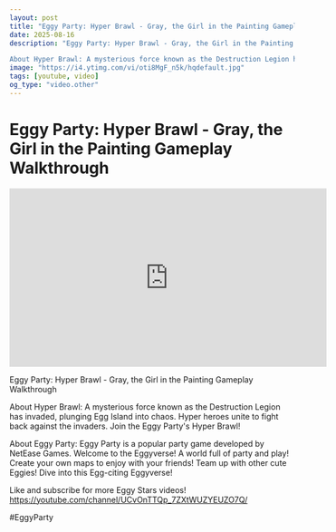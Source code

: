 ```yaml
---
layout: post
title: "Eggy Party: Hyper Brawl - Gray, the Girl in the Painting Gameplay Walkthrough"
date: 2025-08-16
description: "Eggy Party: Hyper Brawl - Gray, the Girl in the Painting Gameplay Walkthrough

About Hyper Brawl: A mysterious force known as the Destruction Legion has..."
image: "https://i4.ytimg.com/vi/oti8MgF_n5k/hqdefault.jpg"
tags: [youtube, video]
og_type: "video.other"
---
```


<script type="application/ld+json">
{
  "@context": "http://schema.org",
  "@type": "VideoObject",
  "name": "Eggy Party: Hyper Brawl - Gray, the Girl in the Painting Gameplay Walkthrough",
  "description": "Eggy Party: Hyper Brawl - Gray, the Girl in the Painting Gameplay Walkthrough\n\nAbout Hyper Brawl: A mysterious force known as the Destruction Legion has invaded, plunging Egg Island into chaos. Hyper heroes unite to fight back against the invaders. Join the Eggy Party's Hyper Brawl!\n\nAbout Eggy Party: Eggy Party is a popular party game developed by NetEase Games. Welcome to the Eggyverse! A world full of party and play! Create your own maps to enjoy with your friends! Team up with other cute Eggies! Dive into this Egg-citing Eggyverse!\n\nLike and subscribe for more Eggy Stars videos! https://youtube.com/channel/UCvOnTTQp_7ZXtWUZYEUZO7Q/\n\n#EggyParty",
  "thumbnailUrl": "https://i4.ytimg.com/vi/oti8MgF_n5k/hqdefault.jpg",
  "uploadDate": "2025-08-16T13:01:34",
  "embedUrl": "https://www.youtube.com/embed/oti8MgF_n5k",
  "publisher": {
    "@type": "Person",
    "name": "Celo Zaga"
  },
  "mainEntityOfPage": {
    "@type": "WebPage",
    "@id": "https://celozaga.github.io/2025/08/16/eggy-party:-hyper-brawl---gray,-the-girl-in-the-painting-gameplay-walkthrough-oti8MgF_n5k.html"
  },
  "duration": "PT0M0S"
}
</script>

<script type="application/ld+json">
{
  "@context": "http://schema.org",
  "@type": "BlogPosting",
  "headline": "Eggy Party: Hyper Brawl - Gray, the Girl in the Painting Gameplay Walkthrough",
  "image": "https://i4.ytimg.com/vi/oti8MgF_n5k/hqdefault.jpg",
  "publisher": {
    "@type": "Person",
    "name": "Celo Zaga"
  },
  "url": "https://celozaga.github.io/2025/08/16/eggy-party:-hyper-brawl---gray,-the-girl-in-the-painting-gameplay-walkthrough-oti8MgF_n5k.html",
  "datePublished": "2025-08-16T13:01:34",
  "dateCreated": "2025-08-16T13:01:34",
  "dateModified": "2025-08-16T13:01:34",
  "description": "Eggy Party: Hyper Brawl - Gray, the Girl in the Painting Gameplay Walkthrough\n\nAbout Hyper Brawl: A mysterious force known as the Destruction Legion has...",
  "author": {
    "@type": "Person",
    "name": "Celo Zaga"
  },
  "mainEntityOfPage": {
    "@type": "WebPage",
    "@id": "https://celozaga.github.io/2025/08/16/eggy-party:-hyper-brawl---gray,-the-girl-in-the-painting-gameplay-walkthrough-oti8MgF_n5k.html"
  }
}
</script>

<h1 class="youtube-post-title">Eggy Party: Hyper Brawl - Gray, the Girl in the Painting Gameplay Walkthrough</h1>

<iframe width="560" height="315" src="https://www.youtube.com/embed/oti8MgF_n5k" class="youtube-post-embed" frameborder="0" allowfullscreen></iframe>

<p class="youtube-post-description">Eggy Party: Hyper Brawl - Gray, the Girl in the Painting Gameplay Walkthrough

About Hyper Brawl: A mysterious force known as the Destruction Legion has invaded, plunging Egg Island into chaos. Hyper heroes unite to fight back against the invaders. Join the Eggy Party's Hyper Brawl!

About Eggy Party: Eggy Party is a popular party game developed by NetEase Games. Welcome to the Eggyverse! A world full of party and play! Create your own maps to enjoy with your friends! Team up with other cute Eggies! Dive into this Egg-citing Eggyverse!

Like and subscribe for more Eggy Stars videos! https://youtube.com/channel/UCvOnTTQp_7ZXtWUZYEUZO7Q/

#EggyParty</p>
